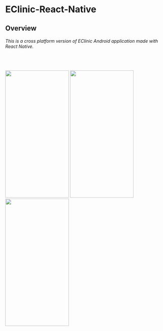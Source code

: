 # EClinic-React-Native

## Overview
<h6>This is a cross platform version of EClinic Android application made with React Native.</h6>
<br/>
<br/>
<img src="https://user-images.githubusercontent.com/49109985/88185004-06feca80-cc51-11ea-996e-5fa5d237b67d.jpg" height="400" width="200">
<img src="https://user-images.githubusercontent.com/49109985/88184987-0403da00-cc51-11ea-9838-91ede6c66ccb.jpg" height="400" width="200">
<img src="https://user-images.githubusercontent.com/49109985/88184995-06663400-cc51-11ea-861e-516ca91b5be6.jpg" height="400" width="200">
